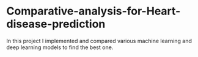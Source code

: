 # Comparative-analysis-for-Heart-disease-prediction
In this project I implemented and compared various machine learning and deep learning models to find the best one.
